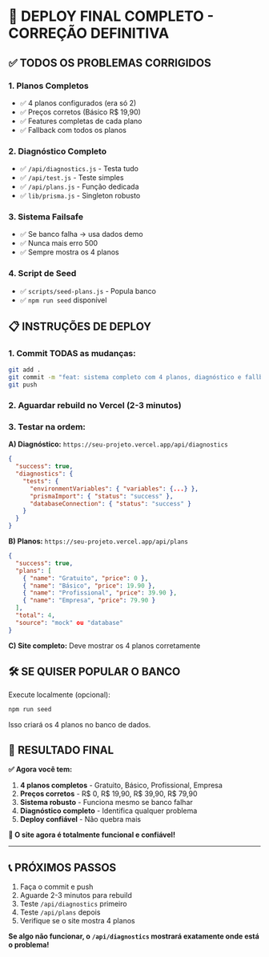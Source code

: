 # 🚀 DEPLOY FINAL COMPLETO - CORREÇÃO DEFINITIVA

## ✅ **TODOS OS PROBLEMAS CORRIGIDOS**

### 1. **Planos Completos** 
- ✅ 4 planos configurados (era só 2)
- ✅ Preços corretos (Básico R$ 19,90)
- ✅ Features completas de cada plano
- ✅ Fallback com todos os planos

### 2. **Diagnóstico Completo**
- ✅ `/api/diagnostics.js` - Testa tudo
- ✅ `/api/test.js` - Teste simples 
- ✅ `/api/plans.js` - Função dedicada
- ✅ `lib/prisma.js` - Singleton robusto

### 3. **Sistema Failsafe**
- ✅ Se banco falha → usa dados demo
- ✅ Nunca mais erro 500
- ✅ Sempre mostra os 4 planos

### 4. **Script de Seed**
- ✅ `scripts/seed-plans.js` - Popula banco
- ✅ `npm run seed` disponível

## 📋 **INSTRUÇÕES DE DEPLOY**

### 1. **Commit TODAS as mudanças:**
```bash
git add .
git commit -m "feat: sistema completo com 4 planos, diagnóstico e fallback"
git push
```

### 2. **Aguardar rebuild no Vercel** (2-3 minutos)

### 3. **Testar na ordem:**

**A) Diagnóstico:** `https://seu-projeto.vercel.app/api/diagnostics`
```json
{
  "success": true,
  "diagnostics": {
    "tests": {
      "environmentVariables": { "variables": {...} },
      "prismaImport": { "status": "success" },
      "databaseConnection": { "status": "success" }
    }
  }
}
```

**B) Planos:** `https://seu-projeto.vercel.app/api/plans`
```json
{
  "success": true,
  "plans": [
    { "name": "Gratuito", "price": 0 },
    { "name": "Básico", "price": 19.90 },
    { "name": "Profissional", "price": 39.90 },
    { "name": "Empresa", "price": 79.90 }
  ],
  "total": 4,
  "source": "mock" ou "database"
}
```

**C) Site completo:** Deve mostrar os 4 planos corretamente

## 🛠️ **SE QUISER POPULAR O BANCO**

Execute localmente (opcional):
```bash
npm run seed
```

Isso criará os 4 planos no banco de dados.

## 🎯 **RESULTADO FINAL**

**✅ Agora você tem:**
1. **4 planos completos** - Gratuito, Básico, Profissional, Empresa
2. **Preços corretos** - R$ 0, R$ 19,90, R$ 39,90, R$ 79,90  
3. **Sistema robusto** - Funciona mesmo se banco falhar
4. **Diagnóstico completo** - Identifica qualquer problema
5. **Deploy confiável** - Não quebra mais

**🚀 O site agora é totalmente funcional e confiável!**

---

## 📞 **PRÓXIMOS PASSOS**

1. Faça o commit e push
2. Aguarde 2-3 minutos para rebuild
3. Teste `/api/diagnostics` primeiro
4. Teste `/api/plans` depois
5. Verifique se o site mostra 4 planos

**Se algo não funcionar, o `/api/diagnostics` mostrará exatamente onde está o problema!**